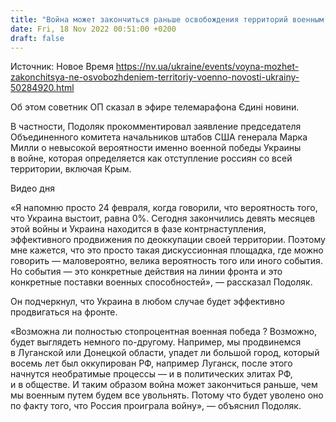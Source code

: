 ```yaml
---
title: "Война может закончиться раньше освобождения территорий военным путем — Подоляк"
date: Fri, 18 Nov 2022 00:51:00 +0200
draft: false
---
```

Источник: Новое Время https://nv.ua/ukraine/events/voyna-mozhet-zakonchitsya-ne-osvobozhdeniem-territoriy-voenno-novosti-ukrainy-50284920.html


Об этом советник ОП сказал в эфире телемарафона Єдині новини.

В частности, Подоляк прокомментировал заявление председателя Объединенного комитета начальников штабов США генерала Марка Милли о невысокой вероятности именно военной победы Украины в войне, которая определяется как отступление россиян со всей территории, включая Крым.

 Видео дня   

«Я напомню просто 24 февраля, когда говорили, что вероятность того, что Украина выстоит, равна 0%. Сегодня закончились девять месяцев этой войны и Украина находится в фазе контрнаступления, эффективного продвижения по деоккупации своей территории. Поэтому мне кажется, что это просто такая дискуссионная площадка, где можно говорить — маловероятно, велика вероятность того или иного события. Но события — это конкретные действия на линии фронта и это конкретные поставки военных способностей», — рассказал Подоляк.

Он подчеркнул, что Украина в любом случае будет эффективно продвигаться на фронте.

«Возможна ли полностью стопроцентная военная победа ? Возможно, будет выглядеть немного по-другому. Например, мы продвинемся в Луганской или Донецкой области, упадет ли большой город, который восемь лет был оккупирован РФ, например Луганск, после этого начнутся необратимые процессы — и в политических элитах РФ, и в обществе. И таким образом война может закончиться раньше, чем мы военным путем будем все увольнять. Потому что будет уволено оно по факту того, что Россия проиграла войну», — объяснил Подоляк.
